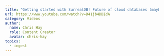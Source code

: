 ```yaml
---
title: "Getting started with SurrealDB! Future of cloud databases (maybe)?"
url: https://www.youtube.com/watch?v=D41jb4DDIdA
category: Videos
author:
  name: Chris Hay
  role: Content Creator
  avatar: chris-hay
topics:
  - ingest
---
```


